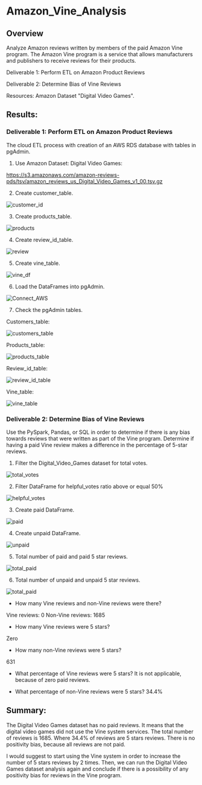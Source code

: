 # Amazon_Vine_Analysis

## Overview 

Analyze Amazon reviews written by members of the paid Amazon Vine program. The Amazon Vine program is a service that allows manufacturers and publishers to receive reviews for their products.

Deliverable 1: Perform ETL on Amazon Product Reviews

Deliverable 2: Determine Bias of Vine Reviews

Resources: Amazon Dataset "Digital Video Games".

## Results:

### Deliverable 1: Perform ETL on Amazon Product Reviews

The cloud ETL process with creation of an AWS RDS database with tables in pgAdmin.

1. Use Amazon Dataset: Digital Video Games: 
 
https://s3.amazonaws.com/amazon-reviews-pds/tsv/amazon_reviews_us_Digital_Video_Games_v1_00.tsv.gz

2. Create customer_table.

![customer_id](customer_id.png)

3. Create products_table.

![products](products.png)

4. Create review_id_table.

![review](review.png)

5. Create vine_table.

![vine_df](vine_df.png)

6. Load the DataFrames into pgAdmin.

![Connect_AWS](Connect_AWS.png)

7. Check the pgAdmin tables.

Customers_table:

![customers_table](customers_table.png)

Products_table:

![products_table](products_table.png)

Review_id_table:

![review_id_table](review_id_table.png)

Vine_table:

![vine_table](vine_table.png)

### Deliverable 2: Determine Bias of Vine Reviews

Use the PySpark, Pandas, or SQL in order to determine if there is any bias towards reviews that were written as part of the Vine program. Determine if having a paid Vine review makes a difference in the percentage of 5-star reviews.

1. Filter the Digital_Video_Games dataset for total votes.

![total_votes](total_votes.png)

2. Filter DataFrame for helpful_votes ratio above or equal 50%

![helpful_votes](helpful_votes.png)

3. Create paid DataFrame.

![paid](paid.png)

4. Create unpaid DataFrame.

![unpaid](unpaid.png)

5. Total number of paid and paid 5 star reviews.

![total_paid](total_paid.png)

6.  Total number of unpaid and unpaid 5 star reviews.

![total_paid](total_paid.png)


 - How many Vine reviews and non-Vine reviews were there? 

Vine reviews: 0
Non-Vine reviews: 1685

- How many Vine reviews were 5 stars? 

Zero

- How many non-Vine reviews were 5 stars?

631

- What percentage of Vine reviews were 5 stars? 
It is not applicable, because of zero paid reviews.

- What percentage of non-Vine reviews were 5 stars?
34.4%

## Summary:

The Digital Video Games dataset has no paid reviews. It means that the digital video games did not use the Vine system services. 
The total number of reviews is 1685. Where 34.4% of reviews are 5 stars reviews. There is no positivity bias, because all reviews are not paid. 

I would suggest to start using the Vine system in order to increase the number of 5 stars reviews by 2 times. Then, we can run the Digital Video Games dataset analysis again and conclude if there is a possibility of any positivity bias for reviews in the Vine program.
 
